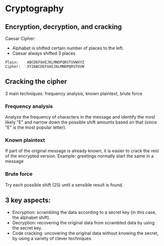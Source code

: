 # Cryptography

## Encryption, decryption, and cracking
Caesar Cipher:
- Alphabet is shifted certain number of places to the left. 
- Caesar always shifted 3 places
```
Plain:    ABCDEFGHIJKLMNOPQRSTUVWXYZ
Cipher:   XYZABCDEFGHIJKLMNOPQRSTUVW
```

## Cracking the cipher
3 main techniques: frequency analysis, known plaintext, brute force

### Frequency analysis
Analyze the frequency of characters in the message and identify the most likely "E" and narrow down the possible shift amounts based on that (since "E" is the most popular letter). 

### Known plaintext
If part of the original message is already known, it is easier to crack the rest of the encrypted version. 
Example: greetings normally start the same in a message

### Brute force
Try each possible shift (25) until a sensible result is found. 

## 3 key aspects:
- Encryption: scrambling the data according to a secret key (in this case, the alphabet shift).  
- Decryption: recovering the original data from scrambled data by using the secret key.  
- Code cracking: uncovering the original data without knowing the secret, by using a variety of clever techniques.  

